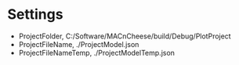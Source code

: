 # Settings
- ProjectFolder, C:/Software/MACnCheese/build/Debug/PlotProject
- ProjectFileName, ./ProjectModel.json
- ProjectFileNameTemp, ./ProjectModelTemp.json
